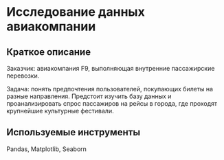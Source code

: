 # Исследование данных авиакомпании

## Краткое описание 

Заказчик: авиакомпания F9, выполняющая внутренние пассажирские перевозки.

Задача: понять предпочтения пользователей, покупающих билеты на разные направления. Предстоит изучить базу данных и проанализировать спрос пассажиров на рейсы в города, где проходят крупнейшие культурные фестивали.


## Используемые инструменты

Pandas, Matplotlib, Seaborn
